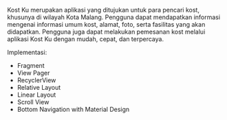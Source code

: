 Kost Ku merupakan aplikasi yang ditujukan untuk para pencari kost, khusunya di wilayah Kota Malang. Pengguna dapat mendapatkan informasi mengenai informasi umum kost, alamat, foto, serta fasilitas yang akan didapatkan. Pengguna juga dapat melakukan pemesanan kost melalui aplikasi Kost Ku dengan mudah, cepat, dan terpercaya.

Implementasi:
- Fragment
- View Pager
- RecyclerView
- Relative Layout
- Linear Layout
- Scroll View
- Bottom Navigation with Material Design

